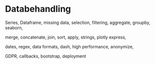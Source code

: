 # Databehandling

Series, Dataframe, missing data, selection, filtering, aggregate, groupby, seaborn,

merge, concatenate, join, sort, apply, strings, plotly express,

dates, regex, data formats, dash, high performance, anonymize, 

GDPR, callbacks, bootstrap, deployment
